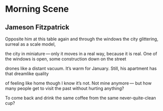 # Morning Scene
## Jameson Fitzpatrick
Opposite him at this table again
and through the windows the city glittering, surreal as a scale model,

the city in miniature — only it moves in a real way, because it is real.
One of the windows is open, some construction down on the street

drones like a distant vacuum. It’s warm for January.
Still, his apartment has that dreamlike quality

of feeling like home though I know it’s not. Not mine anymore —
but how many people get to visit the past without hurting anything?

To come back and drink the same coffee
from the same never-quite-clean cup?